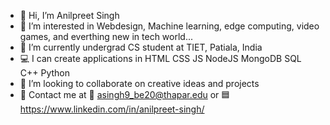 - 👋 Hi, I’m Anilpreet Singh
- 👀 I’m interested in Webdesign, Machine learning, edge computing, video games, and everthing new in tech world...
- 🌱 I’m currently undergrad CS student at TIET, Patiala, India
- 💻 I can create applications in HTML CSS JS NodeJS MongoDB SQL C++ Python
- 💞️ I’m looking to collaborate on creative ideas and projects
- 🤙 Contact me at  📧 asingh9_be20@thapar.edu or 🟦 https://www.linkedin.com/in/anilpreet-singh/ 
